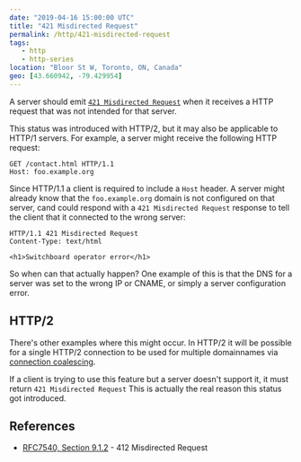 ```yaml
---
date: "2019-04-16 15:00:00 UTC"
title: "421 Misdirected Request"
permalink: /http/421-misdirected-request
tags:
   - http
   - http-series
location: "Bloor St W, Toronto, ON, Canada"
geo: [43.660942, -79.429954]
---
```


A server should emit [`421 Misdirected Request`][1] when it receives a HTTP
request that was not intended for that server.

This status was introduced with HTTP/2, but it may also be applicable to HTTP/1
servers. For example, a server might receive the following HTTP request:

```http
GET /contact.html HTTP/1.1
Host: foo.example.org
```

Since HTTP/1.1 a client is required to include a `Host` header. A server might
already know that the `foo.example.org` domain is not configured on that server,
cand could respond with a `421 Misdirected Request` response to tell the client
that it connected to the wrong server:

```http
HTTP/1.1 421 Misdirected Request
Content-Type: text/html

<h1>Switchboard operator error</h1>
```

So when can that actually happen? One example of this is that the DNS for a
server was set to the wrong IP or CNAME, or simply a server configuration
error.

HTTP/2
------

There's other examples where this might occur. In HTTP/2 it will be possible
for a single HTTP/2 connection to be used for multiple domainnames via
[connection coalescing][2].

If a client is trying to use this feature but a server doesn't support it,
it must return `421 Misdirected Request` This is actually the real reason
this status got introduced.

References
----------

* [RFC7540, Section 9.1.2][1] - 412 Misdirected Request

[1]: https://tools.ietf.org/html/rfc7540#section-9.1.2 "421 Misdirected Request" 
[2]: https://daniel.haxx.se/blog/2016/08/18/http2-connection-coalescing/
